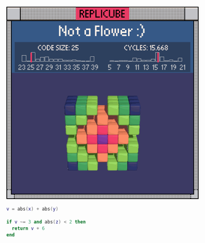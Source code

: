 ![preview](./preview.gif)

```lua
v = abs(x) + abs(y)

if v ~= 3 and abs(z) < 2 then
  return v + 6
end
```

